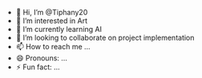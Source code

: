 - 👋 Hi, I’m @Tiphany20
- 👀 I’m interested in Art
- 🌱 I’m currently learning AI
- 💞️ I’m looking to collaborate on project implementation
- 📫 How to reach me ...
- 😄 Pronouns: ...
- ⚡ Fun fact: ...

<!---
Tiphany20/Tiphany20 is a ✨ special ✨ repository because its `README.md` (this file) appears on your GitHub profile.
You can click the Preview link to take a look at your changes.
--->
